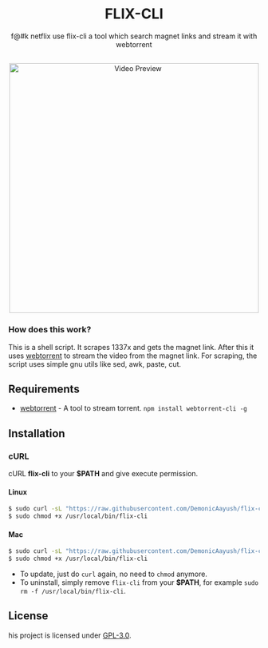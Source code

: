 <h1 align="center">FLIX-CLI</h1>
<p align="center">f@#k netflix use flix-cli a tool which search magnet links and stream it with webtorrent</p>

##
<p align="center">
<img src="https://github.com/Bugswriter/notflix/blob/master/preview.gif" alt="Video Preview" width="500px">
</p>

### How does this work?

This is a shell script. It scrapes 1337x and gets the magnet link.
After this it uses [webtorrent](https://webtorrent.io/) to stream the video from the magnet link.
For scraping, the script uses simple gnu utils like sed, awk, paste, cut.

## Requirements

* [webtorrent](https://webtorrent.io/) - A tool to stream torrent. `npm install webtorrent-cli -g`

## Installation

### cURL
cURL **flix-cli** to your **$PATH** and give execute permission.

#### Linux

```sh
$ sudo curl -sL "https://raw.githubusercontent.com/DemonicAayush/flix-cli/master/flix-cli" -o /usr/local/bin/flix-cli
$ sudo chmod +x /usr/local/bin/flix-cli 
```
#### Mac

```sh
$ sudo curl -sL "https://raw.githubusercontent.com/DemonicAayush/flix-cli/master/flix-cli-mac" -o /usr/local/bin/flix-cli
$ sudo chmod +x /usr/local/bin/flix-cli
```

- To update, just do `curl` again, no need to `chmod` anymore.
- To uninstall, simply remove `flix-cli` from your **$PATH**, for example `sudo rm -f /usr/local/bin/flix-cli`.

## License
his project is licensed under [GPL-3.0](https://raw.githubusercontent.com/Illumina/licenses/master/gpl-3.0.txt).

